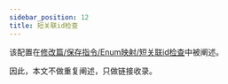 ```yaml
---
sidebar_position: 12
title: 短关联id检查
---
```


该配置在[修改篇/保存指令/Enum映射/短关联id检查](../mutation/save-command/id-checking)中被阐述。

因此，本文不做重复阐述，只做链接收录。